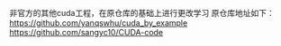 非官方的其他cuda工程，在原仓库的基础上进行更改学习
原仓库地址如下：
https://github.com/yanqswhu/cuda_by_example
https://github.com/sangyc10/CUDA-code
